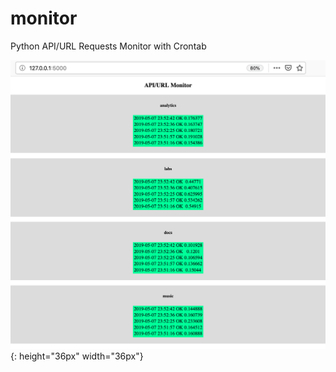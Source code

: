 # monitor
Python API/URL Requests Monitor with Crontab

![Demo](https://github.com/dirkbosman/monitor/blob/master/demo.png){: height="36px" width="36px"}

